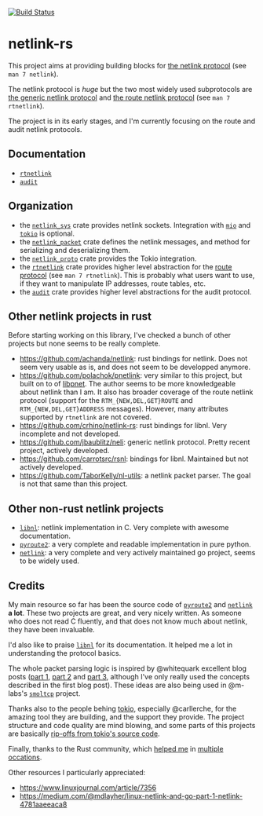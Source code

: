 [![Build Status](https://travis-ci.org/little-dude/netlink.svg?branch=master)](https://travis-ci.org/little-dude/netlink)

netlink-rs
==========

This project aims at providing building blocks for [the netlink
protocol](https://en.wikipedia.org/wiki/Netlink) (see `man 7 netlink`).

The netlink protocol is _huge_ but the two most widely used subprotocols are
[the generic netlink protocol](https://lwn.net/Articles/208755/) and [the route
netlink protocol](https://www.infradead.org/~tgr/libnl/doc/route.html) (see
`man 7 rtnetlink`).

The project is in its early stages, and I'm currently focusing on the route and
audit netlink protocols.

Documentation
-------------

- [`rtnetlink`](https://docs.rs/rtnetlink/0.1.0/rtnetlink/)
- [`audit`](https://docs.rs/rtnetlink/0.1.0/audit/)

Organization
------------

- the [`netlink_sys`](./netlink-sys) crate provides netlink sockets.
  Integration with [`mio`](https://github.com/carllerche/mio) and
  [`tokio`](https://github.com/tokio-rs/) is optional.
- the [`netlink_packet`](./netlink-packet) crate defines the netlink messages,
  and method for serializing and deserializing them.
- the [`netlink_proto`](./netlink-proto) crate provides the Tokio integration.
- the [`rtnetlink`](./rtnetlink) crate provides higher level abstraction for
  the [route protocol](https://www.infradead.org/~tgr/libnl/doc/route.html)
  (see `man 7 rtnetlink`). This is probably what users want to use, if they
  want to manipulate IP addresses, route tables, etc.
- the [`audit`](./audit) crate provides higher level abstractions for the
  audit protocol.

Other netlink projects in rust
------------------------------

Before starting working on this library, I've checked a bunch of other projects
but none seems to be really complete.

- https://github.com/achanda/netlink: rust bindings for netlink. Does not seem
  very usable as is, and does not seem to be developped anymore.
- https://github.com/polachok/pnetlink: very similar to this project, but built
  on to of [libpnet](https://github.com/libpnet/libpnet). The author seems to
  be more knowledgeable about netlink than I am. It also has broader coverage
  of the route netlink protocol (support for the `RTM_{NEW,DEL,GET}ROUTE` and
  `RTM_{NEW,DEL,GET}ADDRESS` messages). However, many attributes supported by
  `rtnetlink` are not covered.
- https://github.com/crhino/netlink-rs: rust bindings for libnl. Very
  incomplete and not developed.
- https://github.com/jbaublitz/neli: generic netlink protocol. Pretty recent
  project, actively developed.
- https://github.com/carrotsrc/rsnl: bindings for libnl. Maintained but not
  actively developed.
- https://github.com/TaborKelly/nl-utils: a netlink packet parser. The goal is
  not that same than this project.

Other non-rust netlink projects
-------------------------------

- [`libnl`](https://www.infradead.org/~tgr/libnl/): netlink implementation in
  C. Very complete with awesome documentation.
- [`pyroute2`](https://github.com/svinota/pyroute2/tree/master/pyroute2/netlink): a very complete and readable implementation in pure python.
- [`netlink`](https://github.com/vishvananda/netlink): a very complete and very actively maintained go project, seems to be widely used.

Credits
-------

My main resource so far has been the source code of
[`pyroute2`](https://github.com/svinota/pyroute2/tree/master/pyroute2/netlink)
and [`netlink`](https://github.com/vishvananda/netlink) **a lot**. These two
projects are great, and very nicely written. As someone who does not read C
fluently, and that does not know much about netlink, they have been invaluable.

I'd also like to praise [`libnl`](https://www.infradead.org/~tgr/libnl/) for
its documentation. It helped me a lot in understanding the protocol basics.

The whole packet parsing logic is inspired by @whitequark excellent blog posts
([part 1](https://lab.whitequark.org/notes/2016-12-13/abstracting-over-mutability-in-rust/),
[part 2](https://lab.whitequark.org/notes/2016-12-17/owning-collections-in-heap-less-rust/)
and [part 3](https://lab.whitequark.org/notes/2017-01-16/abstracting-over-mutability-in-rust-macros/),
although I've only really used the concepts described in the first blog post).
These ideas are also being used in @m-labs's
[`smoltcp`](https://github.com/m-labs/smoltcp) project.

Thanks also to the people behing [tokio](tokio.rs), especially @carllerche, for
the amazing tool they are building, and the support they provide. The project
structure and code quality are mind blowing, and some parts of this projects
are basically [rip-offs from tokio's source
code](https://github.com/little-dude/netlink/blob/master/rtnetlink/src/framed.rs).

Finally, thanks to the Rust community, which
[helped me](https://users.rust-lang.org/t/help-understanding-libc-call/17308)
in
[multiple occations](https://users.rust-lang.org/t/implementing-a-trait-for-t-and-iterator-item-t/17891).

Other resources I particularly appreciated:

- https://www.linuxjournal.com/article/7356
- https://medium.com/@mdlayher/linux-netlink-and-go-part-1-netlink-4781aaeeaca8
